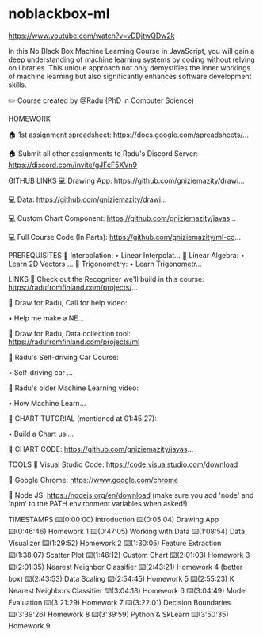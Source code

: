 # noblackbox-ml

https://www.youtube.com/watch?v=vDDjtwQDw2k


In this No Black Box Machine Learning Course in JavaScript, you will gain a deep understanding of machine learning systems by coding without relying on libraries. This unique approach not only demystifies the inner workings of machine learning but also significantly enhances software development skills.

✏️ Course created by @Radu (PhD in Computer Science)

HOMEWORK

🏠 1st assignment spreadsheet: https://docs.google.com/spreadsheets/...

🏠 Submit all other assignments to Radu's Discord Server: https://discord.com/invite/gJFcF5XVn9

GITHUB LINKS
💻 Drawing App: https://github.com/gniziemazity/drawi...

💻 Data: https://github.com/gniziemazity/drawi...

💻 Custom Chart Component: https://github.com/gniziemazity/javas...

💻 Full Course Code (In Parts): https://github.com/gniziemazity/ml-co...

PREREQUISITES
🎥 Interpolation:
 • Linear Interpolat...
🎥 Linear Algebra:
 • Learn 2D Vectors ...
🎥 Trigonometry:
 • Learn Trigonometr...

LINKS
🔗 Check out the Recognizer we'll build in this course: https://radufromfinland.com/projects/...


🔗 Draw for Radu, Call for help video:

 • Help me make a NE...

🔗 Draw for Radu, Data collection tool: https://radufromfinland.com/projects/ml

🔗 Radu's Self-driving Car Course:

 • Self-driving car ...

🔗 Radu's older Machine Learning video:

 • How Machine Learn...

🔗 CHART TUTORIAL (mentioned at 01:45:27):

 • Build a Chart usi...

🔗 CHART CODE: https://github.com/gniziemazity/javas...

TOOLS
🔧 Visual Studio Code: https://code.visualstudio.com/download

🔧 Google Chrome: https://www.google.com/chrome

🔧 Node JS: https://nodejs.org/en/download
(make sure you add 'node' and 'npm' to the PATH environment variables when asked!)


TIMESTAMPS
⌨️(0:00:00) Introduction
⌨️(0:05:04) Drawing App
⌨️(0:46:46) Homework 1
⌨️(0:47:05) Working with Data
⌨️(1:08:54) Data Visualizer
⌨️(1:29:52) Homework 2
⌨️(1:30:05) Feature Extraction
⌨️(1:38:07) Scatter Plot
⌨️(1:46:12) Custom Chart
⌨️(2:01:03) Homework 3
⌨️(2:01:35) Nearest Neighbor Classifier
⌨️(2:43:21) Homework 4 (better box)
⌨️(2:43:53) Data Scaling
⌨️(2:54:45) Homework 5
⌨️(2:55:23) K Nearest Neighbors Classifier
⌨️(3:04:18) Homework 6
⌨️(3:04:49) Model Evaluation
⌨️(3:21:29) Homework 7
⌨️(3:22:01) Decision Boundaries
⌨️(3:39:26) Homework 8
⌨️(3:39:59) Python & SkLearn
⌨️(3:50:35) Homework 9
